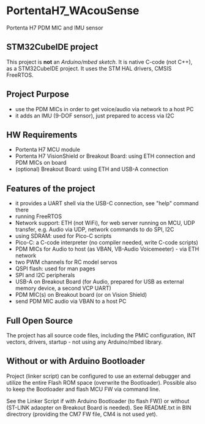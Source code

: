 # PortentaH7_WAcouSense
 Portenta H7 PDM MIC and IMU sensor

## STM32CubeIDE project
This project is __not__ an _Arduino/mbed sketch_. It is native C-code (not C++), as a STM32CubeIDE project. It uses the STM HAL drivers, CMSIS FreeRTOS.

## Project Purpose
- use the PDM MICs in order to get voice/audio via network to a host PC
- it adds an IMU (9-DOF sensor), just prepared to access via I2C

## HW Requirements
- Portenta H7 MCU module
- Portenta H7 VisionShield or Breakout Board: using ETH connection and PDM MICs on board
- (optional) Breakout Board: using ETH and USB-A connection

## Features of the project
- it provides a UART shell via the USB-C connection, see "help" command there
- running FreeRTOS
- Network support: ETH (not WiFi), for web server running on MCU, UDP transfer, e.g. Audio via UDP, network commands to do SPI, I2C
- using SDRAM: used for Pico-C scripts
- Pico-C: a C-code interpreter (no compiler needed, write C-code scripts)
- PDM MICs for Audio to host (as VBAN, VB-Audio Voicemeeter) - via ETH network
- two PWM channels for RC model servos
- QSPI flash: used for man pages
- SPI and I2C peripherals
- USB-A on Breakout Board (for Audio, prepared for USB as external memory device, a second VCP UART)
- PDM MIC(s) on Breakout board (or on Vision Shield)
- send PDM MIC audio via VBAN to a host PC

## Full Open Source
The project has all source code files, including the PMIC configuration, INT vectors, drivers, startup - not using any Arduino/mbed library.

## Without or with Arduino Bootloader
Project (linker script) can be configured to use an external debugger and utilize the entire Flash ROM space (overwrite the Bootloader).
Possible also to keep the Bootloader and flash MCU FW via command line.

See the Linker Script if with Arduino Bootloader (to flash FW)) or without (ST-LINK adaopter on Breakout Board is needed). See README.txt in BIN directrory (providing the CM7 FW file, CM4 is not used yet).

